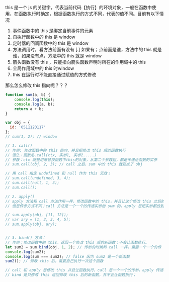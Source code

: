 this 是一个 js 的关键字，代表当前代码【执行】的环境对象，一般在函数中使用，在函数执行时确定，根据函数执行的方式不同，代表的值不同。目前有以下情况

1. 事件函数中的 this 是绑定当前事件的元素
2. 自执行函数中的 this 是 window
3. 定时器的回调函数中的 this 是 window
4. 方法调用时，看方法前面有没有 [.] 如果有；点前面是谁，方法中的 this 就是谁，如果没有点，方法中的 this 就是 window
5. 箭头函数没有 this ，只能指向箭头函数声明时所在的作用域中的 this 
6. 全局作用域中的 this 时window
7. this 在运行时不能直接通过赋值的方式修改

那么怎么修改 this 指向呢？？？

```javascript
function sum(a, b) {
    console.log(this);
    console.log(a, b);
    return a + b;
}

var obj = {
  id: '0511120117'
};
// sum(1, 2); // window

// 1. call()
// 作用: 修改函数中的 this 指向，并且把修改 this 后的函数执行
// 语法：函数名.call(ctx, 实参1, 实参2.....)
// 参数：ctx 就是用来替换函数中this的对象，从第二个参数起，都是传递给函数的实参
// sum.call(obj, 2, 3); // call 之后，sum 中的 this 就变成了 obj

// 用 call 指定 undefined 和 null 作为 this 无效；
// sum.call(undefined, 3, 4);
// sum.call(null, 1, 3);
// sum.call();

// 2. apply()
// apply 方法和 call 方法作用一样，修改函数中的 this，并且让这个修改 this 之后的函数执行；
// 但是传参方式不同；call 方法是一个一个的传递实参给 sum 的，apply 是把实参都放到一个数组中，数组项是传递给 sum 的实参；

// sum.apply(obj, [11, 12]);
// var ary = [1, 2, 3, 4, 5];
// sum.apply(obj, ary);


// 3. bind() 方法：
// 作用：修改函数中的 this，返回一个修改 this 后的新函数；不会让函数执行。
let sum2 = sum.bind(obj, 1, 2); // 传参的时候和 call 一样，需要一个一个的传
console.log(sum2);
console.log(sum === sum2); // false 因为 sum2 是一个新函数
sum2(); // 修改 this 后，需要自己执行一次这个函数

// call 和 apply 是修改 this 并且让函数执行，call 是一个一个的传参，apply 传递一个数组
// bind 是只修改 this 返回修改 this 后的新函数，并不会让函数执行；

```
